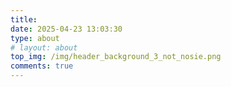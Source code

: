 ```yaml
---
title: 
date: 2025-04-23 13:03:30
type: about
# layout: about
top_img: /img/header_background_3_not_nosie.png
comments: true
---
```

